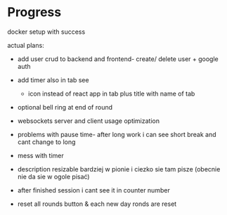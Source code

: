 # Progress
docker setup with success

actual plans:
- add user crud to backend and frontend- create/ delete user + google auth
- add timer also in tab see
    - icon instead of react app in tab plus title with name of tab
- optional bell ring at end of round

- websockets server and client usage optimization
- problems with pause time- after long work i can see short break and cant change to long
- mess with timer
- description resizable bardziej w pionie i ciezko sie tam pisze (obecnie nie da sie w ogole pisać)
- after finished session i cant see  it in counter number
- reset all rounds button & each new day ronds are reset
